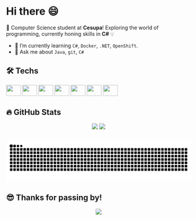 # Hi there 😄

🚀 Computer Science student at **Cesupa**! Exploring the world of programming, currently honing skills in **C#** 💡

- 🌱 I’m currently learning `C#`, `Docker`, `.NET`, `OpenShift`.
- 💬 Ask me about `Java`, `git`, `C#`

## 🛠 Techs
<div>
  <img width=40 height=30 src="https://devicon-website.vercel.app/api/csharp/original.svg"></img>
  <img width=40 height=30 src="https://devicon-website.vercel.app/api/java/original.svg"></img>
  <img width=40 height=30 src="https://devicon-website.vercel.app/api/git/original.svg"></img>
  <img width=40 height=30 src="https://devicon-website.vercel.app/api/javascript/original.svg"></img>
  <img width=40 height=30 src="https://devicon-website.vercel.app/api/html5/original.svg"></img>
  <img width=40 height=30 src="https://devicon-website.vercel.app/api/css3/original.svg"></img>
  <img width=40 height=30 src="https://devicon-website.vercel.app/api/postgresql/original.svg"></img>
</div>

## 🔥 GitHub Stats  
<div display=flex align=center>
  <img height=220 src="https://github-readme-stats.vercel.app/api?username=jricass&show_icons=true&theme=dark&card_width=240">
  <img height=220 src="https://github-readme-streak-stats.herokuapp.com?user=jricass&theme=dark&card_width=300">
</div>

##

<div align=center>
  <img src="https://raw.githubusercontent.com/professor-rafael/professor-rafael/output/snake.svg" alt="Snake animation" />
</div>

## 😎 Thanks for passing by!
<div align=center >
  <img heigh="60" width="60" src="https://media.discordapp.net/attachments/925599137414647879/1370174812462514297/music.gif?ex=681e8a3b&is=681d38bb&hm=4acb975e6110f61ec4b618b4f24b25309e62d0c59ecb6f17b4d4c5f6ae64b03b&="/>
</div>

